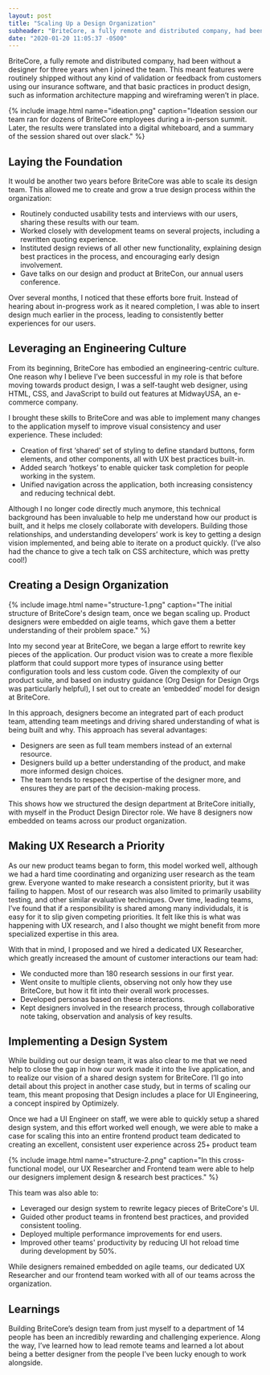 ```yaml
---
layout: post
title: "Scaling Up a Design Organization"
subheader: "BriteCore, a fully remote and distributed company, had been without a designer for three years when I joined the team. This meant features were routinely shipped without any kind of validation or feedback from customers using our insurance software, and that basic practices in product design, such as information architecture mapping and wireframing weren’t in place."
date: "2020-01-20 11:05:37 -0500"
---
```


<p class="u-text--lg">BriteCore, a fully remote and distributed company, had been without a designer for three years when I joined the team. This meant features were routinely shipped without any kind of validation or feedback from customers using our insurance software, and that basic practices in product design, such as information architecture mapping and wireframing weren’t in place.</p>

{% include image.html name="ideation.png" caption="Ideation session our team ran for dozens of BriteCore employees during a in-person summit. Later, the results were translated into a digital whiteboard, and a summary of the session shared out over slack." %}

## Laying the Foundation
It would be another two years before BriteCore was able to scale its design team. This allowed me to create and grow a true design process within the organization:

* Routinely conducted usability tests and interviews with our users, sharing these results with our team.
* Worked closely with development teams on several projects, including a rewritten quoting experience.
* Instituted design reviews of all other new functionality, explaining design best practices in the process, and encouraging early design involvement.
* Gave talks on our design and product at BriteCon, our annual users  conference.

Over several months, I noticed that these efforts bore fruit. Instead of hearing about in-progress work as it neared completion, I was able to insert design much earlier in the process, leading to consistently better experiences for our users.

## Leveraging an Engineering Culture
From its beginning, BriteCore has embodied an engineering-centric culture. One reason why I believe I’ve been successful in my role is that before moving towards product design, I was a self-taught web designer, using HTML, CSS, and JavaScript to build out features at MidwayUSA, an e-commerce company. 

I brought these skills to BriteCore and was able to implement many changes to the application myself to improve visual consistency and user experience. These included:
* Creation of first ‘shared’ set of styling to define standard buttons, form elements, and other components, all with UX best practices built-in.
* Added search ‘hotkeys’ to enable quicker task completion for people working in the system.
* Unified navigation across the application, both increasing consistency and reducing technical debt.

Although I no longer code directly much anymore, this technical background has been invaluable to help me understand how our product is built, and it helps me closely collaborate with developers. Building those relationships, and understanding developers’ work is key to getting a design vision implemented, and being able to iterate on a product quickly. (I’ve also had the chance to give a tech talk on CSS architecture, which was pretty cool!)

## Creating a Design Organization
{% include image.html name="structure-1.png" caption="The initial structure of BriteCore's design team, once we began scaling up. Product designers were embedded on aigle teams, which gave them a better understanding of their problem space." %}

Into my second year at BriteCore, we began a large effort to rewrite key pieces of the application. Our product vision was to create a more flexible platform that could support more types of insurance using better configuration tools and less custom code. Given the complexity of our product suite, and based on industry guidance (Org Design for Design Orgs was particularly helpful), I set out to create an ‘embedded’ model for design at BriteCore. 

In this approach, designers become an integrated part of each product team, attending team meetings and driving shared understanding of what is being built and why. This approach has several advantages:
* Designers are seen as full team members instead of an external resource.
* Designers build up a better understanding of the product, and make more informed design choices.
* The team tends to respect the expertise of the designer more, and ensures they are part of the decision-making process.

This shows how we structured the design department at BriteCore initially, with myself in the Product Design Director role. We have 8 designers now embedded on teams across our product organization.

## Making UX Research a Priority
As our new product teams began to form, this model worked well, although we had a hard time coordinating and organizing user research as the team grew. Everyone wanted to make research a consistent priority, but it was failing to happen. Most of our research was also limited to primarily usability testing, and other similar evaluative techniques. Over time, leading teams, I’ve found that if a responsibility is shared among many individudals, it is easy for it to slip given competing priorities. It felt like this is what was happening with UX research, and I also thought we might benefit from more specialized expertise in this area. 

With that in mind, I proposed and we hired a dedicated UX Researcher, which greatly increased the amount of customer interactions our team had:

* We conducted more than 180 research sessions in our first year.
* Went onsite to multiple clients, observing not only how they use BriteCore, but how it fit into their overall work processes.
* Developed personas based on these interactions.
* Kept designers involved in the research process, through collaborative note taking, observation and analysis of key results.

## Implementing a Design System
While building out our design team, it was also clear to me that we need help to close the gap in how our work made it into the live application, and to realize our vision of a shared design system for BriteCore. I’ll go into detail about this project in another case study, but in terms of scaling our team, this meant proposing that Design includes a place for UI Engineering, a concept inspired by Optimizely.

Once we had a UI Engineer on staff, we were able to quickly setup a shared design system, and this effort worked well enough, we were able to make a case for scaling this into an entire frontend product team dedicated to creating an excellent, consistent user experience across 25+ product team

{% include image.html name="structure-2.png" caption="In this cross-functional model, our UX Researcher and Frontend team were able to help our designers implement design & research best practices." %}

This team was also able to:

* Leveraged our design system to rewrite legacy pieces of BriteCore's UI.
* Guided other product teams in frontend best practices, and provided consistent tooling.
* Deployed multiple performance improvements for end users.
* Improved other teams' productivity by reducing UI hot reload time during development by 50%.

While designers remained embedded on agile teams, our dedicated UX Researcher and our frontend team worked with all of our teams across the organization.

## Learnings
Building BriteCore’s design team from just myself to a department of 14 people has been an incredibly rewarding and challenging experience. Along the way, I’ve learned how to lead remote teams and learned a lot about being a better designer from the people I’ve been lucky enough to work alongside.
